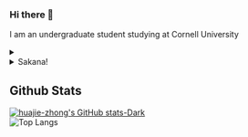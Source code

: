 ### Hi there 👋  
I am an undergraduate student studying at Cornell University
<details><summary></summary>Also a 見習いコーディングの魔術師</details>
<details><summary>Sakana!</summary><img src="https://github.com/huajie-zhong/huajie-zhong/blob/master/assets/Sakana.gif"> </details>

## Github Stats
[![huajie-zhong's GitHub stats-Dark](https://github-readme-stats-delta-puce-46.vercel.app/api?username=huajie-zhong&rank_icon=github&show_icons=true&theme=tokyonight#gh-dark-mode-only)](https://github.com/huajie-zhong/github-readme-stats#gh-dark-mode-only) <br>
![Top Langs](https://github-readme-stats.vercel.app/api/top-langs/?username=huajie-zhong&theme=tokyonight&show_icons=true&layout=compact&langs_count=3)

<!--
**huajie-zhong/huajie-zhong** is a ✨ _special_ ✨ repository because its `README.md` (this file) appears on your GitHub profile.

Here are some ideas to get you started:

- 🔭 I’m currently working on ...
- 🌱 I’m currently learning ...
- 👯 I’m looking to collaborate on ...
- 🤔 I’m looking for help with ...
- 💬 Ask me about ...
- 📫 How to reach me: ...
- 😄 Pronouns: ...
- ⚡ Fun fact: ...
-->
